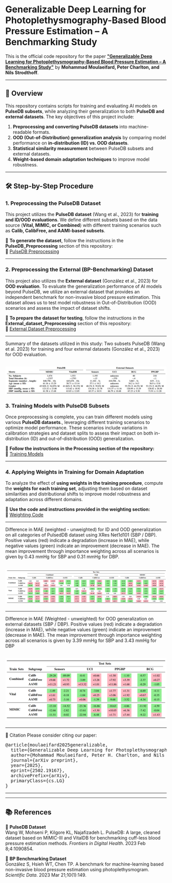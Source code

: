 # **Generalizable Deep Learning for Photoplethysmography-Based Blood Pressure Estimation – A Benchmarking Study**

This is the official code repository for the paper 
**["Generalizable Deep Learning for Photoplethysmography-Based Blood Pressure Estimation – A Benchmarking Study"](https://iopscience.iop.org/article/10.1088/3049-477X/ae01a8)** 
by **Mohammad Moulaeifard, Peter Charlton, and Nils Strodthoff**.


---

## **📌 Overview**
This repository contains scripts for training and evaluating AI models on **PulseDB subsets**, while analyzing their generalization to both **PulseDB and external datasets**. The key objectives of this project include:

1. **Preprocessing and converting PulseDB datasets** into machine-readable formats.
2. **OOD (Out-of-Distribution) generalization analysis** by comparing model performance on **in-distribution (ID) vs. OOD datasets**.
3. **Statistical similarity measurement** between PulseDB subsets and external datasets.
4. **Weight-based domain adaptation techniques** to improve model robustness.

---

## **🛠 Step-by-Step Procedure**

### **1. Preprocessing the PulseDB Dataset**
This project utilizes the **PulseDB dataset** (Wang et al., 2023) for **training and ID/OOD evaluations**. We define different subsets based on the data source (**Vital, MIMIC, or Combined**) with different training scenarios such as **Calib, CalibFree, and AAMI-based subsets**.

📌 **To generate the dataset**, follow the instructions in the **PulseDB_Preprocessing** section of this repository:  
🔗 [PulseDB Preprocessing](https://gitlab.uni-oldenburg.de/axba1153/ppg_ood_generalization/-/tree/main/PulseDB_preprocessing?ref_type=heads)

---

### **2. Preprocessing the External (BP-Benchmarking) Dataset**
This project also utilizes the **External dataset** (González et al., 2023) for **OOD evaluation**. To evaluate the generalization performance of AI models beyond PulseDB, we utilize an external dataset that provides an independent benchmark for non-invasive blood pressure estimation. This dataset allows us to test model robustness in Out-of-Distribution (OOD) scenarios and assess the impact of dataset shifts.

📌 **To prepare the dataset for testing**, follow the instructions in the **External_dataset_Preprocessing** section of this repository:  
🔗 [External Dataset Preprocessing](https://gitlab.uni-oldenburg.de/axba1153/ppg_ood_generalization/-/tree/main/External_dataset_preprocessing?ref_type=heads)


---
 Summary of the datasets utilized in this study: Two subsets PulseDB (Wang et al. 2023) for training and four external datasets (González et al., 2023) for OOD evaluation.
 
![PulseDB Dataset](images/pulseDB.png)
---



### **3. Training Models with PulseDB Subsets**
Once preprocessing is complete, you can train different models using various **PulseDB datasets**., leveraging different training scenarios to optimize model performance. These scenarios include variations in calibration strategies and dataset splits to assess their impact on both in-distribution (ID) and out-of-distribution (OOD) generalization. 

📌 **Follow the instructions in the Processing section of the repository:**  
🔗 [Training Models](https://gitlab.uni-oldenburg.de/axba1153/ppg_ood_generalization/-/tree/main/Processing?ref_type=heads)

---

### **4. Applying Weights in Training for Domain Adaptation**
To analyze the effect of **using weights in the training procedure**, compute the **weights for each training set**, adjusting them based on dataset similarities and distributional shifts to improve model robustness and adaptation across different domains.

📌 **Use the code and instructions provided in the weighting section:**  
🔗 [Weighting Code](https://gitlab.uni-oldenburg.de/axba1153/ppg_ood_generalization/-/tree/main/Processing/required_codes_files/weighting_codes?ref_type=heads)


---
Difference in MAE (weighted - unweighted) for ID and OOD generalization on all categories
of PulsedDB dataset using XRes Net1d101 (SBP / DBP). Positive values (red) indicate a degradation
(increase in MAE), while negative values (green) indicate an improvement (decrease in MAE). The mean
improvement through importance weighting across all scenarios is given by 0.43 mmHg for SBP and
0.31 mmHg for DBP.
 
![PulseDB Dataset](images/weighting_1.png)
---

---
 Difference in MAE (Weighted - unweighted) for OOD generalization on external datasets
(SBP / DBP). Positive values (red) indicate a degradation (increase in MAE), while negative values (green)
indicate an improvement (decrease in MAE). The mean improvement through importance weighting across
all scenarios is given by 3.39 mmHg for SBP and 3.43 mmHg for DBP
 
![PulseDB Dataset](images/weighting_2.png)
---

---
📖 Citation
Please consider citing our paper:

<pre>
@article{moulaeifard2025generalizable,
  title={Generalizable Deep Learning for Photoplethysmography-Based Blood Pressure Estimation – A Benchmarking Study},
  author={Mohammad Moulaeifard, Peter H. Charlton, and Nils Strodthoff},
  journal={arXiv preprint},
  year={2025},
  eprint={2502.19167},
  archivePrefix={arXiv},
  primaryClass={cs.LG}
}
</pre>


---

---
## **📚 References**
📌 **PulseDB Dataset**  
Wang W, Mohseni P, Kilgore KL, Najafizadeh L. PulseDB: A large, cleaned dataset based on MIMIC-III and VitalDB for benchmarking cuff-less blood pressure estimation methods. *Frontiers in Digital Health*. 2023 Feb 8;4:1090854.  

📌 **BP Benchmarking Dataset**  
González S, Hsieh WT, Chen TP. A benchmark for machine-learning based non-invasive blood pressure estimation using photoplethysmogram. *Scientific Data*. 2023 Mar 21;10(1):149.

